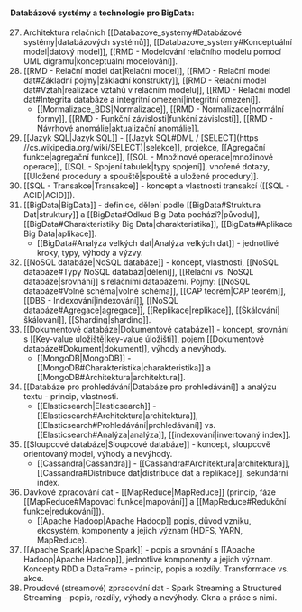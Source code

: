#### Databázové systémy a technologie pro BigData:

27. Architektura relačních [[Databazove_systemy#Databázové systémy|databázových systémů]], [[Databazove_systemy#Konceptuální model|datový model]], [[RMD - Modelování relačního modelu pomocí UML digramu|konceptuální modelování]].
28. [[RMD - Relační model dat|Relační model]], [[RMD - Relační model dat#Základní pojmy|základní konstrukty]], [[RMD - Relační model dat#Vztah|realizace vztahů v relačním modelu]], [[RMD - Relační model dat#Integrita databáze a integritní omezení|integritní omezení]]. 
	- [[Mormalizace_BDS|Normalizace]], [[RMD - Normalizace|normální formy]], [[RMD - Funkční závislosti|funkční závislosti]], [[RMD - Návrhové anomálie|aktualizační anomálie]]. 
29. [[Jazyk SQL|Jazyk SQL]] - [[Jazyk SQL#DML / [SELECT](https //cs.wikipedia.org/wiki/SELECT)|selekce]], projekce, [[Agregační funkce|agregační funkce]], [[SQL - Množinové operace|množinové operace]], [[SQL - Spojení tabulek|typy spojení]], vnořené dotazy, [[Uložené procedury a spouště|spouště a uložené procedury]]. 
30. [[SQL - Transakce|Transakce]] - koncept a vlastnosti transakcí ([[SQL - ACID|ACID]]). 
31. [[BigData|BigData]] - definice, dělení podle [[BigData#Struktura Dat|struktury]] a [[BigData#Odkud Big Data pochází?|původu]], [[BigData#Charakteristiky Big Data|charakteristika]], [[BigData#Aplikace Big Data|aplikace]]. 
	- [[BigData#Analýza velkých dat|Analýza velkých dat]] - jednotlivé kroky, typy, výhody a výzvy. 
32. [[NoSQL databáze|NoSQL databáze]] - koncept, vlastnosti, [[NoSQL databáze#Typy NoSQL databází|dělení]], [[Relační vs. NoSQL databáze|srovnání]] s relačními databázemi. Pojmy: [[NoSQL databáze#Volné schéma|volné schéma]], [[CAP teorém|CAP teorém]], [[DBS - Indexování|indexování]], [[NoSQL databáze#Agregace|agregace]], [[Replikace|replikace]], [[Škálování|škálování]], [[Sharding|sharding]]. 
33. [[Dokumentové databáze|Dokumentové databáze]] - koncept, srovnání s [[Key-value uložiště|key-value úložišti]], pojem [[Dokumentové databáze#Dokument|dokument]], výhody a nevýhody. 
	- [[MongoDB|MongoDB]] - [[MongoDB#Charakteristika|charakteristika]] a [[MongoDB#Architektura|architektura]]. 
34. [[Databáze pro prohledávání|Databáze pro prohledávání]] a analýzu textu - princip, vlastnosti. 
	- [[Elasticsearch|Elasticsearch]] - [[Elasticsearch#Architektura|architektura]], [[Elasticsearch#Prohledávání|prohledávání]] vs. [[Elasticsearch#Analýza|analýza]], [[indexování|invertovaný index]]. 
35. [[Sloupcové databáze|Sloupcové databáze]] - koncept, sloupcově orientovaný model, výhody a nevýhody. 
	- [[Cassandra|Cassandra]] - [[Cassandra#Architektura|architektura]], [[Cassandra#Distribuce dat|distribuce dat a replikace]], sekundární index. 
36. Dávkové zpracování dat - [[MapReduce|MapReduce]] (princip, fáze [[MapReduce#Mapovací funkce|mapování]] a [[MapReduce#Redukční funkce|redukování]]). 
	- [[Apache Hadoop|Apache Hadoop]] popis, důvod vzniku, ekosystém, komponenty a jejich význam (HDFS, YARN, MapReduce). 
37. [[Apache Spark|Apache Spark]] - popis a srovnání s [[Apache Hadoop|Apache Hadoop]], jednotlivé komponenty a jejich význam. Koncepty RDD a DataFrame - princip, popis a rozdíly. Transformace vs. akce. 
38. Proudové (streamové) zpracování dat - Spark Streaming a Structured Streaming - popis, rozdíly, výhody a nevýhody. Okna a práce s nimi. 